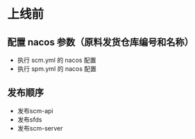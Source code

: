 # 上线前

## 配置 nacos 参数（原料发货仓库编号和名称）

- 执行 scm.yml 的 nacos 配置
- 执行 spm.yml 的 nacos 配置

## 发布顺序

- 发布scm-api
- 发布sfds
- 发布scm-server

